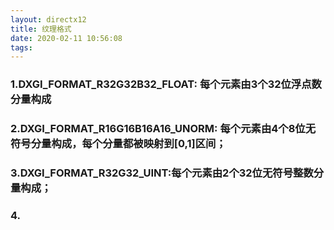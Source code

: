 ```yaml
---
layout: directx12
title: 纹理格式
date: 2020-02-11 10:56:08
tags:
---
```


### 1.DXGI_FORMAT_R32G32B32_FLOAT: 每个元素由3个32位浮点数分量构成
### 2.DXGI_FORMAT_R16G16B16A16_UNORM: 每个元素由4个8位无符号分量构成，每个分量都被映射到[0,1]区间；
### 3.DXGI_FORMAT_R32G32_UINT:每个元素由2个32位无符号整数分量构成；
### 4.
